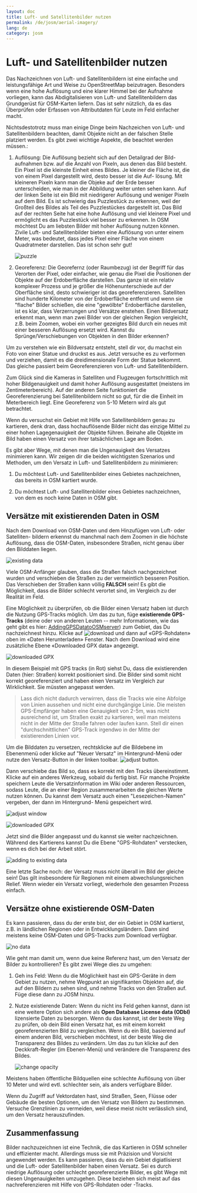```yaml
---
layout: doc
title: Luft- und Satellitenbilder nutzen
permalink: /de/josm/aerial-imagery/
lang: de
category: josm
---
```


Luft- und Satellitenbilder nutzen
=================================


Das Nachzeichnen von Luft- und Satellitenbildern ist eine einfache und
leistungsfähige Art und Weise zu OpenStreetMap beizutragen. Besonders
wenn eine hohe Auflösung und eine klarer Himmel bei der Aufnahme vorliegen,
kann das Abdigitalisieren von Luft- und Satellitenbildern das Grundgerüst 
für OSM-Karten liefern. Das ist sehr nützlich, da es das Überprüfen oder
Erfassen von Attributdaten für Leute im Feld einfacher macht. 

Nichtsdestotrotz muss man einige Dinge beim Nachzeichen von Luft- und 
Satellitenbildern beachten, damit Objekte nicht an der falschen Stelle
platziert werden. Es gibt zwei wichtige Aspekte, die beachtet werden 
müssen.:

1.  Auflösung: Die Auflösung bezieht sich auf den Detailgrad der Bild-
	aufnahmen bzw. auf die Anzahl von Pixeln, aus denen das Bild besteht.
	Ein Pixel ist die kleinste Einheit eines Bildes. Je kleiner die Fläche
	ist, die von einem Pixel dargestellt wird, desto besser ist die Auf-
	lösung. Mit kleineren Pixeln kann man die Objeke auf der Erde besser 
	unterscheiden, wie man in der Abbildung weiter unten sehen kann. Auf 
	der linken Seite ist ein Bild mit niedrigerer Auflösung und weniger
	Pixeln auf dem Bild. Es ist schwierig das Puzzlestück zu erkennen,
	weil der Großteil des Bildes als Teil des Puzzlestückes dargestellt 
	ist. Das Bild auf der rechten Seite hat eine hohe Auflösung und viel 
	kleinere Pixel und ermöglicht es das Puzzlestück viel besser zu erkennen. 
	In OSM möchtest Du am liebsten Bilder mit hoher Auflösung nutzen können.
	Zivile Luft- und Satellitenbilder bieten eine Auflösung von unter einem 
	Meter, was bedeutet, dass jedes Pixel einer Fläche von einem Quadratmeter
	darstellen. Das ist schon sehr gut!

    ![puzzle][]

2.  Georeferenz: Die Georefernz (oder Raumbezug) ist der Begriff für das
	Verorten der Pixel, oder einfacher, wie genau die Pixel die Positionen
	der Objekte auf der Erdoberfläche darstellen. Das ganze ist ein relativ
	komplexer Prozess und je größer die Höhenunterschiede auf der Oberfläche
	sind, desto schwieriger ist das georeferenzieren. Satelliten sind 
	hunderte Kilometer von der Erdoberfläche entfernt und wenn sie "flache"
	Bilder schießen, die eine "gewölbte" Erdoberfläche darstellen, ist es
	klar, dass Verzerrungen und Versätze enstehen. Einen Bildversatz erkennt man, 
	wenn man zwei Bilder von der gleichen Region vergleicht, z.B. beim Zoomen, 
	wobei ein vorher gezeigtes Bild durch ein neues mit einer besseren 
	Auflösung ersetzt wird. Kannst du Sprünge/Verschiebungen von Objekten
	in den Bilder erkennen?


Um zu verstehen wie ein Bildversatz entsteht, stell dir vor, du machst ein Foto
von einer Statue und druckst es aus. Jetzt versuche es zu verformen und 
verziehen, damit es die dreidimensionale Form der Statue bekommt. Das gleiche
passiert beim Georeferenzieren von Luft- und Satellitenbildern.

Zum Glück sind die Kameras in Satelliten und Flugzeugen fortschrittlich mit
hoher Bildgenauigkeit und damit hoher Auflösung ausgestattet (meistens im 
Zentimeterbereich). Auf der anderen Seite funktioniert die Georeferenzierung 
bei Satellitenbildern nicht so gut, für die die Einheit im Meterbereich liegt.
Eine Georeferenz von 5-10 Metern wird als gut betrachtet.

Wenn du versuchst ein Gebiet mit Hilfe von Satellitenbildern genau zu 
kartieren, denk dran, dass hochauflösende Bilder nicht das einzige Mittel
zu einer hohen Lagegenauigkeit der Objekte führen. Beinahe alle Objekte im
Bild haben einen Versatz von ihrer tatsächlichen Lage am Boden. 

Es gibt aber Wege, mit denen man die Ungenauigkeit des Versatzes minimieren 
kann. Wir zeigen dir die beiden wichtigsten Szenarios und Methoden, um den
Versatz in Luft- und Satellitenbildern zu minimieren:

1. Du möchtest Luft- und Satellitenbilder eines Gebietes nachzeichnen, das 
bereits in OSM kartiert wurde.

2. Du möchtest Luft- und Satellitenbilder eines Gebietes nachzeichnen, von 
dem es noch keine Daten in OSM gibt. 


Versätze mit existierenden Daten in OSM
---------------------------------------

Nach dem Download von OSM-Daten und dem Hinzufügen von Luft- oder Satelliten-
bildern erkennst du manchmal nach dem Zoomen in die höchste Auflösung, dass 
die OSM-Daten, insbesondere Straßen, nicht genau über den Bilddaten liegen. 

![existing data][]

Viele OSM-Anfänger glauben, dass die Straßen falsch nachgezeichnet wurden und
verschieben die Straßen zu der vermeintlich besseren Position. Das Verschieben
der Straßen kann völlig __FALSCH__ sein! Es gibt die Möglichkeit, dass die 
Bilder schlecht verortet sind, im Vergleich zu der Realität im Feld. 

Eine Möglichkeit zu überprüfen, ob die Bilder einen Versatz haben ist durch
die Nutzung GPS-Tracks möglich. Um das zu tun, füge __existierende GPS-Tracks__
(deine oder von anderen Leuten -- mehr Informationen, wie das geht gibt es hier:
[Adding](https://docs.google.com/a/engelsted.co/document/d/1jjlthSuc9yltWxQDKxeQD4OO9LvH_DaGwEsdlxSE6l8/edit)[](https://docs.google.com/a/engelsted.co/document/d/1jjlthSuc9yltWxQDKxeQD4OO9LvH_DaGwEsdlxSE6l8/edit)[GPS](https://docs.google.com/a/engelsted.co/document/d/1jjlthSuc9yltWxQDKxeQD4OO9LvH_DaGwEsdlxSE6l8/edit)[](https://docs.google.com/a/engelsted.co/document/d/1jjlthSuc9yltWxQDKxeQD4OO9LvH_DaGwEsdlxSE6l8/edit)[Data](https://docs.google.com/a/engelsted.co/document/d/1jjlthSuc9yltWxQDKxeQD4OO9LvH_DaGwEsdlxSE6l8/edit)[](https://docs.google.com/a/engelsted.co/document/d/1jjlthSuc9yltWxQDKxeQD4OO9LvH_DaGwEsdlxSE6l8/edit)[to](https://docs.google.com/a/engelsted.co/document/d/1jjlthSuc9yltWxQDKxeQD4OO9LvH_DaGwEsdlxSE6l8/edit)[](https://docs.google.com/a/engelsted.co/document/d/1jjlthSuc9yltWxQDKxeQD4OO9LvH_DaGwEsdlxSE6l8/edit)[OSM](https://docs.google.com/a/engelsted.co/document/d/1jjlthSuc9yltWxQDKxeQD4OO9LvH_DaGwEsdlxSE6l8/edit)[](https://docs.google.com/a/engelsted.co/document/d/1jjlthSuc9yltWxQDKxeQD4OO9LvH_DaGwEsdlxSE6l8/edit)[server](https://docs.google.com/a/engelsted.co/document/d/1jjlthSuc9yltWxQDKxeQD4OO9LvH_DaGwEsdlxSE6l8/edit))
zum Gebiet, das Du nachzeichnest hinzu. Klicke auf 
![download][] und dann auf «GPS-Rohdaten» oben im «Daten Herunterladen» Fenster. 
Nach dem Download wird eine zusätzliche Ebene «Downloaded GPX data» angezeigt.

![downloaded GPX][]

In diesem Beispiel mit GPS tracks (in Rot) siehst Du, dass die existierenden 
Daten (hier: Straßen) korrekt positioniert sind. Die Bilder sind somit nicht 
korrekt georeferenziert und haben einen Versatz im Vergleich zur Wirklichkeit.
Sie müssten angepasst werden.

> Lass dich nicht dadurch verwirren, dass die Tracks wie eine Abfolge von Linien
> aussehen und nicht eine durchgängige Linie. Die meisten GPS-Empfänger haben
> eine Genauigkeit von 2-5m, was nicht ausreichend ist, um Straßen exakt zu
> kartieren, weil man meistens nicht in der Mitte der Straße fahren oder laufen
> kann. Stell dir einen "durchschnittlichen" GPS-Track irgendwo in der Mitte
> der existierenden Linien vor. 

Um die Bilddaten zu versetzen, rechtsklicke auf die Bildebene im Ebenenmenü 
oder klicke auf "Neuer Versatz" im Hintergrund-Menü oder nutze den Versatz-Button
in der linken toolbar. 
![adjust button][]. 

Dann verschiebe das Bild so, dass es korrekt mit den Tracks übereinstimmt. Klicke
auf ein anderes Werkzeug, sobald du fertig bist. Für manche Projekte speichern
Leute die Versatzinformation im Wiki oder anderen Ressourcen, sodass Leute, die
an einer Region zusammenarbeiten die gleichen Werte nutzen können.  Du kannst 
dem Versatz auch einen "Lesezeichen-Namen" vergeben, der dann im Hintergrund-
Menü gespeichert wird. 

![adjust window][]

![downloaded GPX][]

Jetzt sind die Bilder angepasst und du kannst sie weiter nachzeichnen. Während
des Kartierens kannst Du die Ebene "GPS-Rohdaten" verstecken, wenn es dich bei
der Arbeit stört.

![adding to existing data][]

Eine letzte Sache noch: der Versatz muss nicht überall im Bild der gleiche sein!
Das gilt insbesondere für Regionen mit einem abwechslungsreichen Relief. Wenn
wieder ein Versatz vorliegt, wiederhole den gesamten Prozess einfach. 

Versätze ohne existierende OSM-Daten
------------------------------------

Es kann passieren, dass du der erste bist, der ein Gebiet in OSM kartierst, 
z.B. in ländlichen Regionen oder in Entwicklungsländern. Dann sind meistens
keine OSM-Daten und GPS-Tracks zum Download verfügbar. 

![no data][]

Wie geht man damit um, wenn due keine Referenz hast, um den Versatz der Bilder
zu kontrollieren? Es gibt zwei Wege dies zu umgehen: 

1.  Geh ins Feld: Wenn du die Möglichkeit hast ein GPS-Geräte in dem Gebiet
	zu nutzen, nehme Wegpunkt an signifikanten Objekten auf, die auf den Bildern
	zu sehen sind, und nehme Tracks von den Straßen auf. Füge diese dann 
	zu JOSM hinzu.
	
2.  Nutze existierende Daten: Wenn du nicht ins Feld gehen kannst, dann ist eine
	weitere Option sich andere als __Open Database License data (ODbl)__ 
	lizensierte Daten zu besorgen. Wenn du das kannst, ist der beste Weg zu 
	prüfen, ob dein Bild einen Versatz hat, es mit einem korrekt georeferenzierten
	Bild zu vergleichen. Wenn du ein Bild, basierend auf einem anderen Bild, 
	verschieben möchtest, ist der beste Weg die Transparenz des Bildes zu 
	verändern. Um das zu tun klicke auf den Deckkraft-Regler (im Ebenen-Menü) und
	verändere die Transparenz des Bildes. 

    ![change opacity][]

Meistens haben öffentliche Bildquellen eine schlechte Auflösung von über 10 Meter
und wird evtl. schlechter sein, als anders verfügbare Bilder. 

Wenn du Zugriff auf Vektordaten hast, sind Straßen, Seen, Flüsse oder Gebäude die 
besten Optionen, um den Versatz von Bildern zu bestimmen. Versuche Grenzlinien zu 
vermeiden, weil diese meist nicht verlässlich sind, um den Versatz herauszufinden. 


Zusammenfassung
---------------

Bilder nachzuzeichnen ist eine Technik, die das Kartieren in OSM schneller
und effizienter macht. Allerdings muss sie mit Präzision und Vorsicht 
angewendet werden. Es kann passieren, dass du ein Gebiet digiatlisierst 
und die Luft- oder Satellitenbilder haben einen Versatz. Sei es durch
niedrige Auflösung oder schlecht georeferenzierte Bilder, es gibt Wege 
mit diesen Ungenauigkeiten umzugehen. Diese beziehen sich meist auf das
nachreferenzieren mit Hilfe von GPS-Rohdaten oder -Tracks. 

<!-- From here onwards is the contents of another version of aerial imagery, which was waiting translation, but was in the editing section.  It will require language skills to do it, but it may be good to review both & then keep the best bits - in German please.

Aerial Imagery
================


This section of LearnOSM is in the process of being translated. If you would like to assist with translating this site, please see [CONTRIBUTING.md](https://github.com/hotosm/learnosm/blob/gh-pages/CONTRIBUTING.md).

---

Tracing imagery is an easy and powerful way to contribute to
OSM. Using imagery to draw points, lines and shapes on the ground is called
**digitizing**. It can often be separated from the act of collecting attribute
data on the ground, which is often called **ground-truthing**.

Digtizing imagery can provide the skeleton of OSM maps, which
makes ground-truthing easier for people in the field.

In this chapter we'll learn a little bit more about how aerial imagery works.

About Imagery
-------------

Aerial imagery is the term that we use to describe photographs that are taken from the sky.
These can be taken from airplanes, helicopters, or even kites and balloons, but the most
common source of imagery comes from satellites orbiting the Earth.

[In the chapter on GPS](/en/beginner/using-gps) we learned about the dozens of satellites
orbiting Earth which allow our GPS receivers to identify our latitude and longitude. In
addition to these GPS satellites, there are also satellites which take photos of the earth.
These photos are then manipulated so that they can be used in GIS (mapping) software. 
Bing Aerial Imagery is made up of satellite photos.

Resolution
----------

All digital photographs are made up of pixels.  If you zoom in very close on a photograph, you will notice the the image starts to get blurry, and eventually you’ll see that an image is made up of thousands of little squares that are each a different color.  This is true whether the photograph is taken with a handheld camera, a mobile phone, or a satellite orbiting Earth.

![Image resolution][]

Resolution refers to the number of pixels wide by the number of pixels high that an image is.  More pixels means higher resolution, which means that you are able to see greater detail in the photograph.  Resolution in handheld cameras is often measured in megapixels.  The more megapixels your camera is able to record, the higher the resolution of your photos.

Aerial imagery is the same, except that we usually talk about resolution differently.  Measurement is important with aerial photographs - hence, a pixel represents a certain distance on the ground.  We usually describe imagery as something like “two meter resolution imagery,” which means that one pixel is equivalent to two meters on the ground.  One meter resolution imagery would have a higher resolution than this, and 50cm resolution would be higher still.  This is generally the range of imagery that is provided by Bing, though it varies between locations, and in many places it is worse than two meters, at which point it becomes difficult to identify objects in the image.

![Comparison of low and high resolution imagery][]

The higher the resolution of an aerial image, the easier it is to use in making maps.

Georeferencing
---------------

Each pixel of an aerial photograph has a size, and each pixel also has a
location. As we mentioned above, this is because aerial photographs are georeferenced.

Just like a GPS point has a latitude and longitude, so will the pixels in an aerial image.
However, just as poor resolution can bring challenges to mapping, so can poorly
georeferenced images.

Let's think for a moment about how georeferencing works, and why it is challenging 
to do. When somebody georeferences an image, they first identify a handful of pixels
in the image that are known locations. If we have a square photograph, we might identify
the coordinates of all four corners, and that way the whole image can be correctly placed.

This all seems quite simple, but consider this: Earth is round; camera lenses are round;
yet photographs are flat and 2-dimensional. This means that when a flat image is
being mapped onto the round Earth, there is always going to be some stretching of the image
and distortion. Imagine trying to flatten an orange-peel. It won't end up rectangular.

Because of this problem, all of the pixels in an aerial image might not be perfectly
placed.

Luckily, some really smart people have devised clever algorithms for solving
this problem, and so the imagery that you see on Bing is pretty close to being accurate.
In most places it won't be noticeably wrong at all - and it's certainly fine for making
maps. The most common areas for imagery to be inaccurately located are in hilly,
mountainous areas. In the [next chapter](/en/editing/correcting-imagery-offset) we will see how
to correct for this problem.

[Image resolution]: /images/en/editing/aerial-imagery/orange-resolution.png
[Comparison of low and high resolution imagery]: /images/en/editing/aerial-imagery/low-res-high-res.png

-->


[puzzle]: {{site.baseurl}}/images/offset_puzzle_en.png
[existing data]: {{site.baseurl}}/images/offset_existing_data_en.png
[download]: {{site.baseurl}}/images/offset_tool_download_en.png
[downloaded GPX]: {{site.baseurl}}/images/offset_downloaded_gpx_en.png
[adjust button]: {{site.baseurl}}/images/offset_tool_adjust_en.png
[adjust window]: {{site.baseurl}}/images/offset_adjust_window_en.png
[adding to existing data]: {{site.baseurl}}/images/offset_add_to_data_en.png
[no data]: {{site.baseurl}}/images/offset_no_data_en.png
[change opacity]: {{site.baseurl}}/images/offset_change_opacity_en.png
